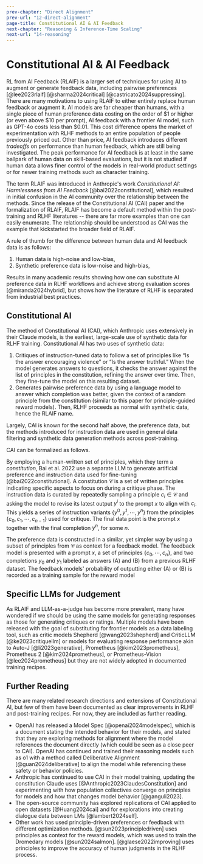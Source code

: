 ```yaml
---
prev-chapter: "Direct Alignment"
prev-url: "12-direct-alignment"
page-title: Constitutional AI & AI Feedback
next-chapter: "Reasoning & Inference-Time Scaling"
next-url: "14-reasoning"
---
```


# Constitutional AI & AI Feedback

RL from AI Feedback (RLAIF) is a larger set of techniques for using AI to augment or generate feedback data, including pairwise preferences [@lee2023rlaif]  [@sharma2024critical] [@castricato2024suppressing].
There are many motivations to using RLAIF to either entirely replace human feedback or augment it. 
AI models are far cheaper than humans, with a single piece of human preference data costing on the order of $1 or higher (or even above $10 per prompt), AI feedback with a frontier AI model, such as GPT-4o costs less than $0.01. 
This cost difference opens the market of experimentation with RLHF methods to an entire population of people previously priced out.
Other than price, AI feedback introduces different *tradeoffs* on performance than human feedback, which are still being investigated.
The peak performance for AI feedback is at least in the same ballpark of human data on skill-based evaluations, but it is not studied if human data allows finer control of the models in real-world product settings or for newer training methods such as character training.

The term RLAIF was introduced in Anthropic's work *Constitutional AI: Harmlessness from AI Feedback* [@bai2022constitutional], which resulted in initial confusion in the AI community over the relationship between the methods.
Since the release of the Constitutional AI (CAI) paper and the formalization of RLAIF, RLAIF has become a default method within the post-training and RLHF literatures -- there are far more examples than one can easily enumerate.
The relationship should be understood as CAI was the example that kickstarted the broader field of RLAIF.

A rule of thumb for the difference between human data and AI feedback data is as follows:

1. Human data is high-noise and low-bias,
2. Synthetic preference data is low-noise and high-bias,

Results in many academic results showing how one can substitute AI preference data in RLHF workflows and achieve strong evaluation scores [@miranda2024hybrid], but shows how the literature of RLHF is separated from industrial best practices.

## Constitutional AI

The method of Constitutional AI (CAI), which Anthropic uses extensively in their Claude models, is the earliest, large-scale use of synthetic data for RLHF training. 
Constitutional AI has two uses of synthetic data:

1. Critiques of instruction-tuned data to follow a set of principles like “Is the answer encouraging violence” or “Is the answer truthful.” When the model generates answers to questions, it checks the answer against the list of principles in the constitution, refining the answer over time. Then, they fine-tune the model on this resulting dataset.
2. Generates pairwise preference data by using a language model to answer which completion was better, given the context of a random principle from the constitution (similar to this paper for principle-guided reward models). Then, RLHF proceeds as normal with synthetic data, hence the RLAIF name.

Largely, CAI is known for the second half above, the preference data, but the methods introduced for instruction data are used in general data filtering and synthetic data generation methods across post-training.

CAI can be formalized as follows.

By employing a human-written set of principles, which they term a *constitution*, Bai et al. 2022 use a separate LLM to generate artificial preference and instruction data used for fine-tuning [@bai2022constitutional].
A constitution $\mathcal{C}$ is a set of written principles indicating specific aspects to focus on during a critique phase.
The instruction data is curated by repeatedly sampling a principle $c_i \in \mathcal{C}$ and asking the model to revise its latest output $y^i$ to the prompt $x$ to align with $c_i$. 
This yields a series of instruction variants $\{y^0, y^1, \cdots, y^n\}$ from the principles  $\{c_{0}, c_{1}, \cdots, c_{n-1}\}$ used for critique.
The final data point is the prompt $x$ together with the final completion $y^n$, for some $n$. 

The preference data is constructed in a similar, yet simpler way by using a subset of principles from $\mathcal{C}$ as context for a feedback model.
The feedback model is presented with a prompt $x$, a set of principles $\{c_0, \cdots, c_n\}$, and two completions $y_0$ and $y_1$ labeled as answers (A) and (B) from a previous RLHF dataset.
The feedback models' probability of outputting either (A) or (B) is recorded as a training sample for the reward model

## Specific LLMs for Judgement

As RLAIF and LLM-as-a-judge has become more prevalent, many have wondered if we should be using the same models for generating responses as those for generating critiques or ratings.
Multiple models have been released with the goal of substituting for frontier models as a data labeling tool, such as critic models Shepherd [@wang2023shepherd] and CriticLLM [@ke2023critiquellm] or models for evaluating response performance akin to Auto-J [@li2023generative], Prometheus [@kim2023prometheus], Prometheus 2 [@kim2024prometheus], or Prometheus-Vision [@lee2024prometheus] but they are not widely adopted in documented training recipes.

## Further Reading

There are many related research directions and extensions of Constitutional AI, but few of them have been documented as clear improvements in RLHF and post-training recipes.
For now, they are included as further reading.

- OpenAI has released a Model Spec [@openai2024modelspec], which is a document stating the intended behavior for their models, and stated that they are exploring methods for alignment where the model references the document directly (which could be seen as a close peer to CAI). OpenAI has continued and trained their reasoning models such as o1 with a method called Deliberative Alignment [@guan2024deliberative] to align the model while referencing these safety or behavior policies.
- Anthropic has continued to use CAI in their model training, updating the constitution Claude uses [@Anthropic2023ClaudesConstitution] and experimenting with how population collectives converge on principles for models and how that changes model behavior [@ganguli2023].
- The open-source community has explored replications of CAI applied to open datasets [@Huang2024cai] and for explorations into creating dialogue data between LMs [@lambert2024self].
- Other work has used principle-driven preferences or feedback with different optimization methods.
[@sun2023principledriven] uses principles as context for the reward models, which was used to train the Dromedary models [@sun2024salmon].
[@glaese2022improving] uses principles to improve the accuracy of human judgments in the RLHF process.
